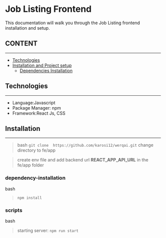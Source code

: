 # Job Listing Frontend

This documentation will walk you through the Job Listing frontend installation and setup.

## CONTENT

---

- [Technologies](#technologies)
- [Installation and Project setup](#installation)
  - [Dependencies Installation](#dependency-installation)

## Technologies

---

- Language:Javascript
- Package Manager: npm
- Framework:React Js, CSS

## Installation

---

> bash
> `git clone  https://github.com/karosi12/werqai.git`
> change directory to fe/app

> create env file and add backend url **REACT_APP_API_URL** in the fe/app folder

### dependency-installation

bash
> `npm install`

### scripts

bash

> starting server: `npm run start`
